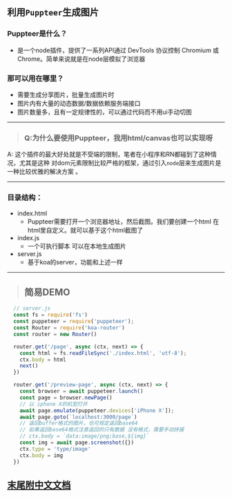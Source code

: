 
## 利用`Puppteer`生成图片

### Puppteer是什么？
  - 是一个node插件，提供了一系列API通过 DevTools 协议控制 Chromium 或 Chrome。简单来说就是在node层模拟了浏览器
### 那可以用在哪里？
  - 需要生成分享图片，批量生成图片时
  - 图片内有大量的动态数据/数据依赖服务端接口
  - 图片数量多，且有一定规律性的，可以通过代码而不用ui手动切图

***
> ### Q:为什么要使用Puppteer，我用html/canvas也可以实现呀
A: 这个插件的最大好处就是不受端的限制，笔者在小程序和RN都碰到了这种情况，尤其是这种 对dom元素限制比较严格的框架，通过引入`node`层来生成图片是一种比较优雅的解决方案
。
***
### 目录结构：
  - index.html
    - Puppteer需要打开一个浏览器地址，然后截图。我们要创建一个html 在html里自定义。就可以基于这个html截图了
  - index.js
    - 一个可执行脚本 可以在本地生成图片
  - server.js
    - 基于koa的server，功能和上述一样

***

> ## 简易DEMO
  ```js
    // server.js
    const fs = require('fs')
    const puppeteer = require('puppeteer');
    const Router = require('koa-router')
    const router = new Router()

    router.get('/page', async (ctx, next) => {
      const html = fs.readFileSync('./index.html', 'utf-8');
      ctx.body = html
      next()
    })

    router.get('/preview-page', async (ctx, next) => {
      const browser = await puppeteer.launch()
      const page = browser.newPage()
      // 以 iphone X的机型打开
      await page.emulate(puppeteer.devices['iPhone X']);
      await page.goto(`localhost:3000/page`)
      // 返回buffer格式的图片，也可规定返回base64
      // 如果返回base64格式注意返回的只有数据 没有格式，需要手动拼接
      // ctx.body = `data:image/png;base,${img}`
      const img = await page.screenshot({})
      ctx.type = 'type/image'
      ctx.body = img
    })
  ```

## [末尾附中文文档](https://zhaoqize.github.io/puppeteer-api-zh_CN)
